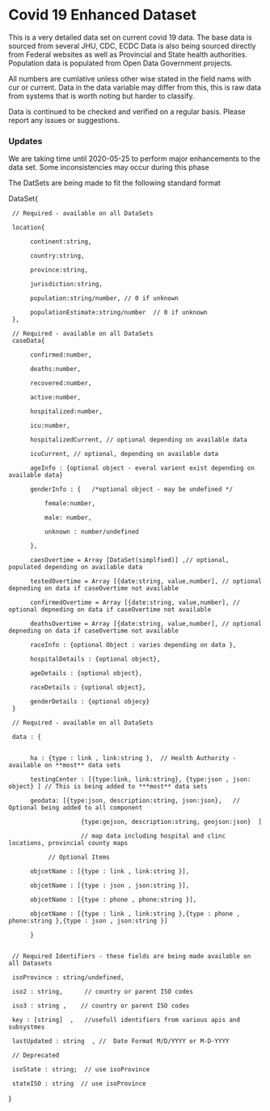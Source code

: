 # Covid 19 Enhanced Dataset

This is a very detailed data set on current covid 19 data. The  base data is sourced from several JHU, CDC, ECDC
Data is also being sourced directly from Federal websites as well as Provincial and State health authorities. Population data is populated from Open Data Government projects.

All numbers are cumlative unless other wise stated in the field nams with cur or current. Data in the data variable may differ from this, this is raw data from systems that is worth noting but harder to classify.

Data is continued to be checked and verified on a regular basis. Please report any issues or suggestions. 

  ### Updates
  
 We are taking time until 2020-05-25 to perform major enhancements to the data set. Some inconsistencies may occur during this phase
  
 The DatSets are being made to fit the following standard format
 
DataSet{

     // Required - available on all DataSets
     
     location{

          continent:string,

          country:string,

          province:string,

          jurisdiction:string,

          population:string/number, // 0 if unknown
          
          populationEstimate:string/number  // 0 if unknown
     },
     
     // Required - available on all DataSets
     caseData{
     
          confirmed:number,
          
          deaths:number,
          
          recovered:number,
          
          active:number,
          
          hospitalized:number,
          
          icu:number,
          
          hospitalizedCurrent, // optional depending on available data
          
          icuCurrent, // optional, depending on available data
          
          ageInfo : {optional object - everal varient exist depending on available data}
          
          genderInfo : {   /*optional object - may be undefined */
              
              female:number,
              
              male: number,
              
              unknown : number/undefined
              
          },
          
          caesOvertime = Array [DataSet(simplfied)] ,// optional, populated depending on available data
          
          testedOvertime = Array [{date:string, value,number], // optional depneding on data if caseOvertime not available
          
          confirmedOvertime = Array [{date:string, value,number], // optional depneding on data if caseOvertime not available 
          
          deathsOvertime = Array [{date:string, value,number], // optional depneding on data if caseOvertime not available
          
          raceInfo : {optional Object : varies depending on data },
          
          hospitalDetails : {optional object},
          
          ageDetails : {optional object},
          
          raceDetails : {optional object},
          
          genderDetails : {optional objecy}
     }
       
     // Required - available on all DataSets
     
     data : {
          
               
          ha : {type : link , link:string },  // Health Authority -  available on **most** data sets
               
          testingCenter : [{type:link, link:string}, {type:json , json: object} ] // This is being added to ***most** data sets
               
          geodata: [{type:json, description:string, json:json},   // Optional being added to all component
               
                        {type:gejson, description:string, geojson:json}  ]  
                        
                        // map data including hospital and clinc locations, provincial county maps
               
               // Optional Items
          
          objcetName : [{type : link , link:string }],
          
          objcetName : [{type : json , json:string }],
          
          objcetName : [{type : phone , phone:string }],
          
          objcetName : [{type : link , link:string },{type : phone , phone:string },{type : json , json:string }]
          
          }
        
        
     // Required Identifiers - these fields are being made available on all Datasets
          
     isoProvince : string/undefined,
          
     iso2 : string,      // country or parent ISO codes
          
     iso3 : string ,    // country or parent ISO codes
          
     key : [string]  ,   //usefull identifiers from various apis and subsystmes
         
     lastUpdated : string  , //  Date Format M/D/YYYY or M-D-YYYY
     
     // Deprecated
     
     isoState : string;  // use isoProvince
      
     stateISO : string  // use isoProvince
  
  }
  
  
  
  
 
